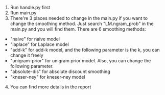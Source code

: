 1. Run handle.py first
2. Run main.py
3. There're 3 places needed to change in the main.py if you want to change the smoothing method. Just search "LM.ngram_prob" in the main.py and you will find them.
  There are 6 smoothing methods:
  - "naive" for naive model
  - "laplace" for Laplace model
  - "add-k" for add-k model, and the following parameter is the k, you can change it freely
  - "unigram-prior" for unigram prior model. Also, you can change the following parameter.
  - "absolute-dis" for absolute discount smoothing
  - "kneser-ney" for kneser-ney model
4. You can find more details in the report